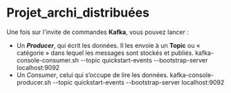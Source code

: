 # Projet_archi_distribuées

Une fois sur l'invite de commandes **Kafka**, vous pouvez lancer :
  - Un ***Producer***, qui écrit les données. Il les envoie à un **Topic** ou « catégorie » dans lequel les messages sont stockés et publiés.
  kafka-console-consumer.sh --topic quickstart-events --bootstrap-server localhost:9092
  - Un *Consumer*, celui qui s’occupe de lire les données.
  kafka-console-producer.sh --topic quickstart-events --bootstrap-server localhost:9092

